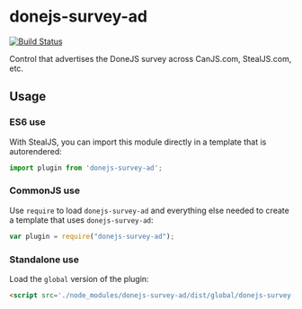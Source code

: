 # donejs-survey-ad

[![Build Status](https://travis-ci.org/donejs/survey-ad.svg?branch=master)](https://travis-ci.org/donejs/survey-ad)

Control that advertises the DoneJS survey across CanJS.com, StealJS.com, etc.

## Usage

### ES6 use

With StealJS, you can import this module directly in a template that is autorendered:

```js
import plugin from 'donejs-survey-ad';
```

### CommonJS use

Use `require` to load `donejs-survey-ad` and everything else
needed to create a template that uses `donejs-survey-ad`:

```js
var plugin = require("donejs-survey-ad");
```

### Standalone use

Load the `global` version of the plugin:

```html
<script src='./node_modules/donejs-survey-ad/dist/global/donejs-survey-ad.js'></script>
```
